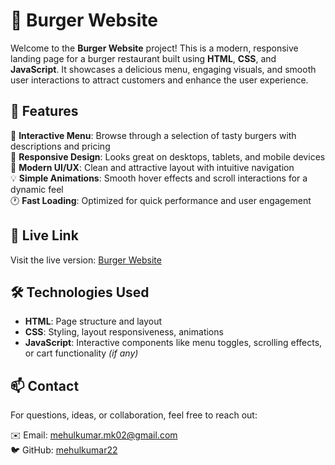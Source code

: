# 🍔 Burger Website

Welcome to the **Burger Website** project! This is a modern, responsive landing page for a burger restaurant built using **HTML**, **CSS**, and **JavaScript**. It showcases a delicious menu, engaging visuals, and smooth user interactions to attract customers and enhance the user experience.


## 🚀 Features

🍟 **Interactive Menu**: Browse through a selection of tasty burgers with descriptions and pricing  
🎯 **Responsive Design**: Looks great on desktops, tablets, and mobile devices  
🎨 **Modern UI/UX**: Clean and attractive layout with intuitive navigation  
💡 **Simple Animations**: Smooth hover effects and scroll interactions for a dynamic feel  
🕐 **Fast Loading**: Optimized for quick performance and user engagement

## 🔗 Live Link

Visit the live version: [Burger Website](#)  


## 🛠️ Technologies Used

- **HTML**: Page structure and layout  
- **CSS**: Styling, layout responsiveness, animations  
- **JavaScript**: Interactive components like menu toggles, scrolling effects, or cart functionality *(if any)*


## 📫 Contact

For questions, ideas, or collaboration, feel free to reach out:

✉️ Email: [mehulkumar.mk02@gmail.com](mailto:mehulkumar.mk02@gmail.com)  
🐦 GitHub: [mehulkumar22](https://github.com/mehulkumar22)

